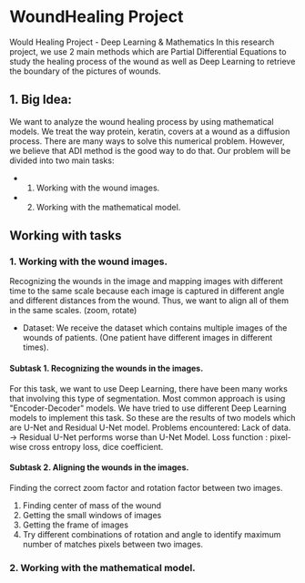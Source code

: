 # WoundHealing Project
Would Healing Project - Deep Learning &amp; Mathematics <newline>
In this research project, we use 2 main methods which are Partial Differential Equations to study the healing process of the wound as well as Deep Learning to retrieve the boundary of the pictures of wounds.
  
## 1. Big Idea: 
  We want to analyze the wound healing process by using mathematical models. We treat the way protein, keratin, covers at a wound as a diffusion process. There are many ways to solve this numerical problem. However, we believe that ADI method is the good way to do that.
  Our problem will be divided into two main tasks: 
  - 1. Working with the wound images. 
  - 2. Working with the mathematical model.
## Working with tasks
### 1. Working with the wound images. 
  Recognizing the wounds in the image and mapping images with different time to the same scale because each image is captured in different angle and different distances from the wound. Thus, we want to align all of them in the same scales. (zoom, rotate)
  - Dataset: We receive the dataset which contains multiple images of the wounds of patients. (One patient have different images in different times). 
  #### Subtask 1. Recognizing the wounds in the images. 
  For this task, we want to use Deep Learning, there have been many works that involving this type of segmentation. Most common approach is using "Encoder-Decoder" models. We have tried to use different Deep Learning models to implement this task. So these are the results of two models which are U-Net and Residual U-Net model. 
  Problems encountered: Lack of data. -> Residual U-Net performs worse than U-Net Model.
  Loss function : pixel-wise cross entropy loss, dice coefficient. 
 #### Subtask 2. Aligning the wounds in the images. 
  Finding the correct zoom factor and rotation factor between two images. 
  1. Finding center of mass of the wound 
  2. Getting the small windows of images
  3. Getting the frame of images
  4. Try different combinations of rotation and angle to identify maximum number of matches pixels between two images. 
### 2. Working with the mathematical model. 

